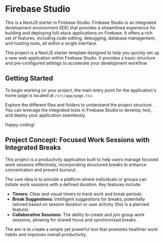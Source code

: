 # Firebase Studio

This is a NextJS starter in Firebase Studio.
Firebase Studio is an integrated development environment (IDE) that provides a streamlined experience for building and deploying full-stack applications on Firebase. It offers a rich set of features, including code editing, debugging, database management, and hosting tools, all within a single interface.

This project is a NextJS starter template designed to help you quickly set up a new web application within Firebase Studio. It provides a basic structure and pre-configured settings to accelerate your development workflow.

## Getting Started

To begin working on your project, the main entry point for the application's home page is located at `/src/app/page.tsx`.

Explore the different files and folders to understand the project structure. You can leverage the integrated tools in Firebase Studio to develop, test, and deploy your application seamlessly.

Happy coding!

## Project Concept: Focused Work Sessions with Integrated Breaks

This project is a productivity application built to help users manage focused work sessions effectively, incorporating structured breaks to enhance concentration and prevent burnout.

The core idea is to provide a platform where individuals or groups can initiate work sessions with a defined duration. Key features include:

- **Timers:** Clear and visual timers to track work and break periods.
- **Break Suggestions:** Intelligent suggestions for breaks, potentially tailored based on session duration or user activity (this is a planned feature).
- **Collaborative Sessions:** The ability to create and join group work sessions, allowing for shared focus and synchronized breaks.

The aim is to create a simple yet powerful tool that promotes healthier work habits and improves overall productivity.

